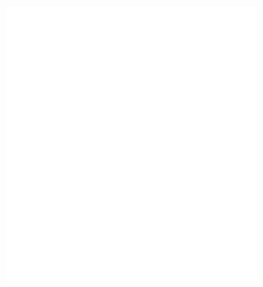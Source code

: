 <img src="https://github.com/terabyte3/terabyte3/raw/main/github-metrics.svg">

<!-- this only exists to trigger update -->
